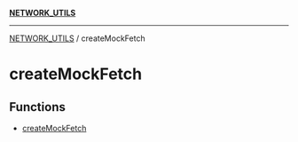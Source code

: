 [**NETWORK_UTILS**](../README.md)

***

[NETWORK_UTILS](../README.md) / createMockFetch

# createMockFetch

## Functions

- [createMockFetch](functions/createMockFetch.md)
